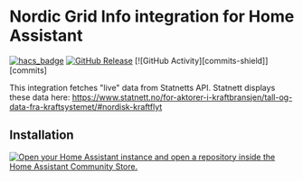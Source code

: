 # Nordic Grid Info integration for Home Assistant

[![hacs_badge](https://img.shields.io/badge/HACS-Custom-orange.svg)](https://github.com/custom-components/hacs)
[![GitHub Release][releases-shield]][releases]
[![GitHub Activity][commits-shield]][commits]

This integration fetches "live" data from Statnetts API. Statnett displays these data here: https://www.statnett.no/for-aktorer-i-kraftbransjen/tall-og-data-fra-kraftsystemet/#nordisk-kraftflyt


## Installation

[![Open your Home Assistant instance and open a repository inside the Home Assistant Community Store.](https://my.home-assistant.io/badges/hacs_repository.svg)](https://my.home-assistant.io/redirect/hacs_repository/?owner=grotteru&repository=home_assistant_nordicgridinfo&category=integration)

[releases]: https://github.com/grotteru/home_assistant_nordicgridinfo/releases
[releases-shield]: https://img.shields.io/github/release/grotteru/home_assistant_nordicgridinfo.svg?style=popout